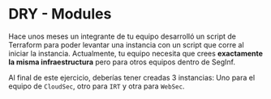# DRY - Modules

Hace unos meses un integrante de tu equipo desarrolló un script de Terraform para poder levantar una instancia con un script que corre al iniciar la instancia. Actualmente, tu equipo necesita que crees **exactamente la misma infraestructura** pero para otros equipos dentro de SegInf.

Al final de este ejercicio, deberías tener creadas 3 instancias: Uno para el equipo de `CloudSec`, otro para `IRT` y otra para `WebSec`.
